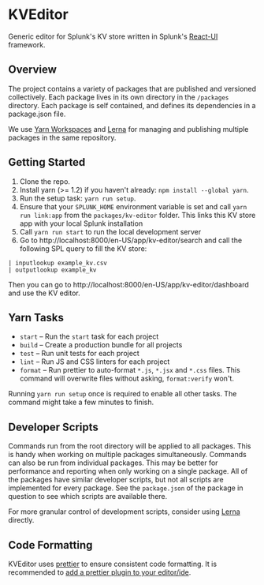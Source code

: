 # KVEditor

Generic editor for Splunk's KV store written in Splunk's [React-UI](https://splunkui.splunk.com/Packages/react-ui/Overview) framework.

## Overview

The project contains a variety of packages that are published and versioned collectively. Each package lives in its own 
directory in the `/packages` directory. Each package is self contained, and defines its dependencies in a package.json file.

We use [Yarn Workspaces](https://yarnpkg.com/lang/en/docs/workspaces/) and [Lerna](https://github.com/lerna/lerna) for
managing and publishing multiple packages in the same repository.

## Getting Started

1. Clone the repo.
2. Install yarn (>= 1.2) if you haven't already: `npm install --global yarn`.
3. Run the setup task: `yarn run setup`.
4. Ensure that your `SPLUNK_HOME` environment variable is set and call `yarn run link:app` from the `packages/kv-editor` folder. 
This links this KV store app with your local Splunk installation
5. Call `yarn run start` to run the local development server
6. Go to http://localhost:8000/en-US/app/kv-editor/search and call the following SPL query to fill the KV store:

```
| inputlookup example_kv.csv 
| outputlookup example_kv
```

Then you can go to http://localhost:8000/en-US/app/kv-editor/dashboard and use the KV editor.

## Yarn Tasks

* `start` – Run the `start` task for each project
* `build` – Create a production bundle for all projects
* `test` – Run unit tests for each project
* `lint` – Run JS and CSS linters for each project
* `format` – Run prettier to auto-format `*.js`, `*.jsx` and `*.css` files. This command will overwrite files without 
asking, `format:verify` won't.

Running `yarn run setup` once is required to enable all other tasks. The command might take a few minutes to finish.


## Developer Scripts

Commands run from the root directory will be applied to all packages. This is handy when working on multiple packages 
simultaneously. Commands can also be run from individual packages. This may be better for performance and reporting when
 only working on a single package. All of the packages have similar developer scripts, but not all scripts are implemented 
 for every package. See the `package.json` of the package in question to see which scripts are available there.

For more granular control of development scripts, consider using [Lerna](https://github.com/lerna/lerna) directly.


## Code Formatting

KVEditor uses [prettier](https://github.com/prettier/prettier) to ensure consistent code formatting. It is recommended
 to [add a prettier plugin to your editor/ide](https://github.com/prettier/prettier#editor-integration).
